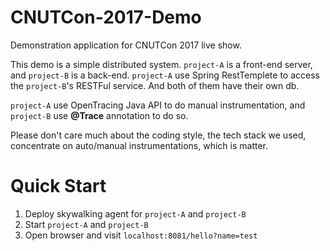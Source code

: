 # CNUTCon-2017-Demo
Demonstration application for CNUTCon 2017 live show.

This demo is a simple distributed system. `project-A` is a front-end server, and `project-B` is a back-end. `project-A` use Spring RestTemplete to access the `project-B`'s RESTFul service. And both of them have their own db.

`project-A` use OpenTracing Java API to do manual instrumentation, and `project-B` use **@Trace** annotation to do so.

Please don't care much about the coding style, the tech stack we used, concentrate on auto/manual instrumentations, which is matter.

# Quick Start

1. Deploy skywalking agent for `project-A` and `project-B`
1. Start `project-A` and `project-B`
1. Open browser and visit `localhost:8081/hello?name=test`
